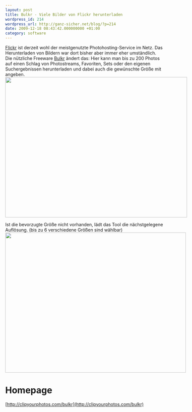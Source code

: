 ```yaml
---
layout: post
title: Bulkr - Viele Bilder von Flickr herunterladen
wordpress_id: 214
wordpress_url: http://ganz-sicher.net/blog/?p=214
date: 2009-12-18 08:43:42.000000000 +01:00
category: software
---
```

[Flickr](http://flickr.com) ist derzeit wohl der meistgenutzte Photohosting-Service im Netz. Das Herunterladen von Bildern war dort bisher aber immer eher umständlich. Die nützliche Freeware <a href="http://clipyourphotos.com/bulkr" target="_blank">Bulkr</a> ändert das: Hier kann man bis zu 200 Photos auf einen Schlag von Photostreams, Favoriten, Sets oder den eigenen Suchergebnissen herunterladen und dabei auch die gewünschte Größe mit angeben.
<img class="borderimg" style="max-width: 800px;" src="{{site.url}}/wp-content/uploads/bulkr_screen1.jpg" alt="" width="577" height="446" />


Ist die bevorzugte Größe nicht vorhanden, lädt das Tool die nächstgelegene Auflösung. (bis zu 6 verschiedene Größen sind wählbar)
<img class="borderimg" style="max-width: 800px;" src="{{site.url}}/wp-content/uploads/bulkr_screen2.jpg" alt="" width="573" height="445" />

Homepage
========
[http://clipyourphotos.com/bulkr](http://clipyourphotos.com/bulkr)
